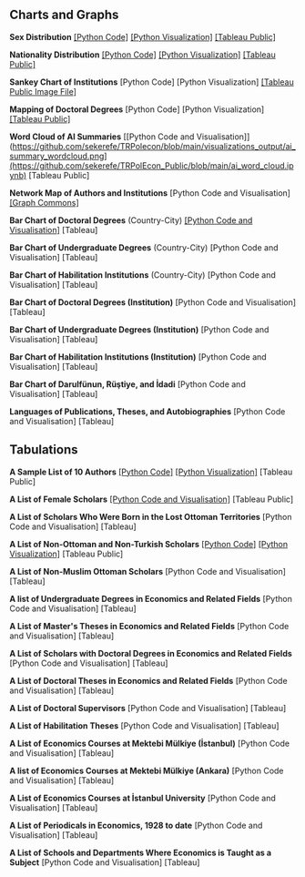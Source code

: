 ## Charts and Graphs
**Sex Distribution** 
[[Python Code]](https://github.com/sekerefe/TRPolecon/blob/main/visualizations_code/sex_distribution.py) [[Python Visualization]](https://github.com/sekerefe/TRPolecon/blob/main/visualizations_output/sex_distribution_pie_chart.png) [[Tableau Public]](https://public.tableau.com/views/TheTurkishPoliticalEconomyDatabase-SexDistribution/TheTurkishPoliticalEconomyDatabase-SexDistribution?:language=en-US&:sid=&:redirect=auth&:display_count=n&:origin=viz_share_link)

**Nationality Distribution** 
[[Python Code]](https://github.com/sekerefe/TRPolecon/blob/main/visualizations_code/nationality_distribution.py) [[Python Visualization]](https://github.com/sekerefe/TRPolecon/blob/main/visualizations_output/nationality_distribution.png) [[Tableau Public]](https://public.tableau.com/views/TheTurkishPoliticalEconomyDatabaseWorkbook-NationalityDistribution/Dashboard1?:language=en-US&:sid=&:redirect=auth&:display_count=n&:origin=viz_share_link)

**Sankey Chart of Institutions** 
[Python Code] [Python Visualization] [[Tableau Public Image File]](https://public.tableau.com/views/SankeyChart_17518183484840/SankeyChart-TheTurkishPoliticalEconomyDatabase?:language=en-US&:sid=&:redirect=auth&:display_count=n&:origin=viz_share_link)

**Mapping of Doctoral Degrees** 
[Python Code] [Python Visualization] [[Tableau Public]](https://public.tableau.com/views/MappingofDoctoralDegrees-TheTurkishPoliticalEconomyDatabase/Dashboard1?:language=en-US&:sid=&:redirect=auth&:display_count=n&:origin=viz_share_link)

**Word Cloud of AI Summaries** 
[[Python Code and Visualisation]](https://github.com/sekerefe/TRPolecon/blob/main/visualizations_output/ai_summary_wordcloud.png](https://github.com/sekerefe/TRPolEcon_Public/blob/main/ai_word_cloud.ipynb) [Tableau Public]

**Network Map of Authors and Institutions** 
[Python Code and Visualisation] [[Graph Commons]](https://graphcommons.com/graphs/803e84ac-062d-48ec-b0f2-816fc529f01d)

**Bar Chart of Doctoral Degrees** (Country-City) [\[Python Code and Visualisation\]](https://github.com/sekerefe/TRPolEcon_Public/blob/main/ai_word_cloud.ipynb) [Tableau]

**Bar Chart of Undergraduate Degrees** (Country-City) [Python Code and Visualisation] [Tableau]

**Bar Chart of Habilitation Institutions** (Country-City) [Python Code and Visualisation] [Tableau]

**Bar Chart of Doctoral Degrees (Institution)** [Python Code and Visualisation] [Tableau]

**Bar Chart of Undergraduate Degrees (Institution)** [Python Code and Visualisation] [Tableau]

**Bar Chart of Habilitation Institutions (Institution)** [Python Code and Visualisation] [Tableau]

**Bar Chart of Darulfünun, Rüştiye, and İdadi** [Python Code and Visualisation] [Tableau]

**Languages of Publications, Theses, and Autobiographies** [Python Code and Visualisation] [Tableau]

## Tabulations
**A Sample List of 10 Authors** 
[[Python Code]](https://github.com/sekerefe/TRPolecon/blob/main/visualizations_code/sample_list_of_authors.py) [[Python Visualization]](https://github.com/sekerefe/TRPolecon/blob/main/visualizations_output/sample_authors_list.md) [Tableau Public]

**A List of Female Scholars** [[Python Code and Visualisation]](https://github.com/sekerefe/TRPolEcon_Public/blob/main/female_authors.ipynb) [Tableau Public]

**A List of Scholars Who Were Born in the Lost Ottoman Territories** [Python Code and Visualisation] [Tableau]

**A List of Non-Ottoman and Non-Turkish Scholars** [[Python Code]](https://github.com/sekerefe/TRPolecon/blob/main/visualizations_code/non-turkish_non-ottoman.py) [[Python Visualization]](https://github.com/sekerefe/TRPolecon/blob/main/visualizations_output/non-turkish_non-ottoman.md) [Tableau Public]

**A List of Non-Muslim Ottoman Scholars** [Python Code and Visualisation] [Tableau]

**A list of Undergraduate Degrees in Economics and Related Fields** [Python Code and Visualisation] [Tableau]

**A List of Master's Theses in Economics and Related Fields** [Python Code and Visualisation] [Tableau]

**A List of Scholars with Doctoral Degrees in Economics and Related Fields** [Python Code and Visualisation] [Tableau]

**A List of Doctoral Theses in Economics and Related Fields** [Python Code and Visualisation] [Tableau]

**A List of Doctoral Supervisors** [Python Code and Visualisation] [Tableau]

**A List of Habilitation Theses** [Python Code and Visualisation] [Tableau]

**A List of Economics Courses at Mektebi Mülkiye (İstanbul)** [Python Code and Visualisation] [Tableau]

**A list of Economics Courses at Mektebi Mülkiye (Ankara)** [Python Code and Visualisation] [Tableau]

**A List of Economics Courses at İstanbul University** [Python Code and Visualisation] [Tableau]

**A List of Periodicals in Economics, 1928 to date** [Python Code and Visualisation] [Tableau]

**A List of Schools and Departments Where Economics is Taught as a Subject** [Python Code and Visualisation] [Tableau]